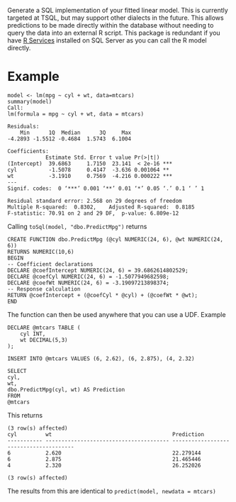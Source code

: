 Generate a SQL implementation of your fitted linear model. This is currently targeted at TSQL, but may support other dialects in the future. This allows predictions to be made directly within the database without needing to query the data into an external R script. This package is redundant if you have [R Services](https://docs.microsoft.com/en-us/sql/machine-learning/r/sql-server-r-services?view=sql-server-2016) installed on SQL Server as you can call the R model directly.

# Example
    model <- lm(mpg ~ cyl + wt, data=mtcars)
    summary(model)
    Call:
    lm(formula = mpg ~ cyl + wt, data = mtcars)
    
    Residuals:
        Min      1Q  Median      3Q     Max 
    -4.2893 -1.5512 -0.4684  1.5743  6.1004 
    
    Coefficients:
                Estimate Std. Error t value Pr(>|t|)    
    (Intercept)  39.6863     1.7150  23.141  < 2e-16 ***
    cyl          -1.5078     0.4147  -3.636 0.001064 ** 
    wt           -3.1910     0.7569  -4.216 0.000222 ***
    ---
    Signif. codes:  0 ‘***’ 0.001 ‘**’ 0.01 ‘*’ 0.05 ‘.’ 0.1 ‘ ’ 1
    
    Residual standard error: 2.568 on 29 degrees of freedom
    Multiple R-squared:  0.8302,	Adjusted R-squared:  0.8185 
    F-statistic: 70.91 on 2 and 29 DF,  p-value: 6.809e-12


Calling `toSql(model, "dbo.PredictMpg")` returns

    CREATE FUNCTION dbo.PredictMpg (@cyl NUMERIC(24, 6), @wt NUMERIC(24, 6))
	RETURNS NUMERIC(10,6)
	BEGIN
	-- Coefficient declarations
	DECLARE @coefIntercept NUMERIC(24, 6) = 39.6862614802529;
	DECLARE @coefCyl NUMERIC(24, 6) = -1.5077949682598;
	DECLARE @coefWt NUMERIC(24, 6) = -3.19097213898374;
	-- Response calculation
	RETURN @coefIntercept + (@coefCyl * @cyl) + (@coefWt * @wt);
	END

The function can then be used anywhere that you can use a UDF. Example

    DECLARE @mtcars TABLE (
    	cyl INT,
    	wt DECIMAL(5,3)
    );
    
    INSERT INTO @mtcars VALUES (6, 2.62), (6, 2.875), (4, 2.32)
    
    SELECT
    cyl,
    wt,
    dbo.PredictMpg(cyl, wt) AS Prediction
    FROM
    @mtcars
    
This returns

    (3 row(s) affected)
    cyl         wt                                      Prediction
    ----------- --------------------------------------- ---------------------------------------
    6           2.620                                   22.279144
    6           2.875                                   21.465446
    4           2.320                                   26.252026
    
    (3 row(s) affected)
    
The results from this are identical to `predict(model, newdata = mtcars)`
